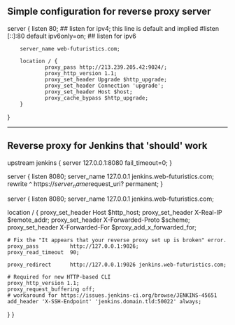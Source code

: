 Simple configuration for reverse proxy server
---------------------------------------------


server {
        listen   80; ## listen for ipv4; this line is default and implied
        #listen   [::]:80 default ipv6only=on; ## listen for ipv6

        server_name web-futuristics.com;

        location / {
                proxy_pass http://213.239.205.42:9024/;
                proxy_http_version 1.1;
                proxy_set_header Upgrade $http_upgrade;
                proxy_set_header Connection 'upgrade';
                proxy_set_header Host $host;
                proxy_cache_bypass $http_upgrade;
        }
}


---------------------------------------------------------------------------------------------

Reverse proxy for Jenkins that 'should' work
--------------------------------------------

upstream jenkins {
  server 127.0.0.1:8080 fail_timeout=0;
}

server {
  listen 8080;
  server_name 127.0.0.1 jenkins.web-futuristics.com;
  rewrite ^ https://$server_name$request_uri? permanent;
}

server {
  listen 8080;
  server_name 127.0.0.1 jenkins.web-futuristics.com;

  location / {
    proxy_set_header Host $http_host;
    proxy_set_header X-Real-IP $remote_addr;
    proxy_set_header X-Forwarded-Proto $scheme;
    proxy_set_header X-Forwarded-For $proxy_add_x_forwarded_for;
    

    # Fix the "It appears that your reverse proxy set up is broken" error.
    proxy_pass          http://127.0.0.1:9026;
    proxy_read_timeout  90;
 
    proxy_redirect      http://127.0.0.1:9026 jenkins.web-futuristics.com;
  
    # Required for new HTTP-based CLI
    proxy_http_version 1.1;
    proxy_request_buffering off;
    # workaround for https://issues.jenkins-ci.org/browse/JENKINS-45651
    add_header 'X-SSH-Endpoint' 'jenkins.domain.tld:50022' always;
  }
}
